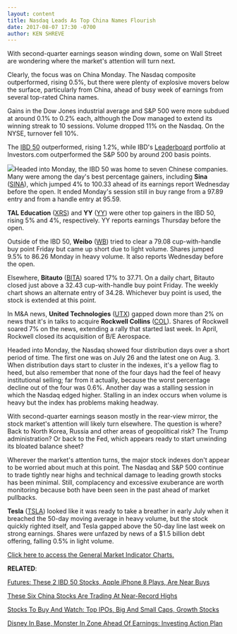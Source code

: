 ```yaml
---
layout: content
title: Nasdaq Leads As Top China Names Flourish
date: 2017-08-07 17:30 -0700
author: KEN SHREVE
---
```






With second-quarter earnings season winding down, some on Wall Street are wondering where the market's attention will turn next.




Clearly, the focus was on China Monday. The Nasdaq composite outperformed, rising 0.5%, but there were plenty of explosive movers below the surface, particularly from China, ahead of busy week of earnings from several top-rated China names.


Gains in the Dow Jones industrial average and S&P 500 were more subdued at around 0.1% to 0.2% each, although the Dow managed to extend its winning streak to 10 sessions. Volume dropped 11% on the Nasdaq. On the NYSE, turnover fell 10%.


The [IBD 50](https://www.investors.com/stock-lists/ibd-50/ibd-50-performance/) outperformed, rising 1.2%, while IBD's [Leaderboard](https://www.investors.com/stock-market-today) portfolio at Investors.com outperformed the S&P 500 by around 200 basis points.


![](https://www.investors.com/wp-content/uploads/2017/08/MP080717.png)Headed into Monday, the IBD 50 was home to seven Chinese companies. Many were among the day's best percentage gainers, including **Sina** ([SINA](https://research.investors.com/quote.aspx?symbol=SINA)), which jumped 4% to 100.33 ahead of its earnings report Wednesday before the open. It ended Monday's session still in buy range from a 97.89 entry and from a handle entry at 95.59.


**TAL Education** ([XRS](https://research.investors.com/quote.aspx?symbol=XRS)) and **YY** ([YY](https://research.investors.com/quote.aspx?symbol=YY)) were other top gainers in the IBD 50, rising 5% and 4%, respectively. YY reports earnings Thursday before the open.


Outside of the IBD 50, **Weibo** ([WB](https://research.investors.com/quote.aspx?symbol=WB)) tried to clear a 79.08 cup-with-handle buy point Friday but came up short due to light volume. Shares jumped 9.5% to 86.26 Monday in heavy volume. It also reports Wednesday before the open.


Elsewhere, **Bitauto** ([BITA](https://research.investors.com/quote.aspx?symbol=BITA)) soared 17% to 37.71. On a daily chart, Bitauto closed just above a 32.43 cup-with-handle buy point Friday. The weekly chart shows an alternate entry of 34.28. Whichever buy point is used, the stock is extended at this point.


In M&A news, **United Technologies** ([UTX](https://research.investors.com/quote.aspx?symbol=UTX)) gapped down more than 2% on news that it's in talks to acquire **Rockwell Collins** ([COL](https://research.investors.com/quote.aspx?symbol=COL)). Shares of Rockwell soared 7% on the news, extending a rally that started last week. In April, Rockwell closed its acquisition of B/E Aerospace.


Headed into Monday, the Nasdaq showed four distribution days over a short period of time. The first one was on July 26 and the latest one on Aug. 3. When distribution days start to cluster in the indexes, it's a yellow flag to heed, but also remember that none of the four days had the feel of heavy institutional selling; far from it actually, because the worst percentage decline out of the four was 0.6%. Another day was a stalling session in which the Nasdaq edged higher. Stalling in an index occurs when volume is heavy but the index has problems making headway.


With second-quarter earnings season mostly in the rear-view mirror, the stock market's attention will likely turn elsewhere. The question is where? Back to North Korea, Russia and other areas of geopolitical risk? The Trump administration? Or back to the Fed, which appears ready to start unwinding its bloated balance sheet?


Wherever the market's attention turns, the major stock indexes don't appear to be worried about much at this point. The Nasdaq and S&P 500 continue to trade tightly near highs and technical damage to leading growth stocks has been minimal. Still, complacency and excessive exuberance are worth monitoring because both have been seen in the past ahead of market pullbacks.


**Tesla** ([TSLA](https://research.investors.com/quote.aspx?symbol=TSLA)) looked like it was ready to take a breather in early July when it breached the 50-day moving average in heavy volume, but the stock quickly righted itself, and Tesla gapped above the 50-day line last week on strong earnings. Shares were unfazed by news of a $1.5 billion debt offering, falling 0.5% in light volume.


[Click here to access the General Market Indicator Charts.](https://www.investors.com/wp-content/uploads/2017/08/IBD0708153423GMI.pdf)


**RELATED**:


[Futures: These 2 IBD 50 Stocks, Apple iPhone 8 Plays, Are Near Buys](https://www.investors.com/market-trend/stock-market-today/sp-500-futures-these-2-ibd-50-stocks-apple-iphone-8-plays-are-near-buys/)


[These Six China Stocks Are Trading At Near-Record Highs](https://www.investors.com/research/ibd-industry-themes/these-six-china-stocks-are-trading-at-near-record-highs/)


[Stocks To Buy And Watch: Top IPOs, Big And Small Caps, Growth Stocks](https://www.investors.com/stock-lists/stocks-to-watch-top-rated-ipos-big-caps-and-growth-stocks/)


[Disney In Base, Monster In Zone Ahead Of Earnings: Investing Action Plan](https://www.investors.com/research/investing-action-plan/disney-in-base-monster-in-zone-ahead-of-earnings-investing-action-plan/)




